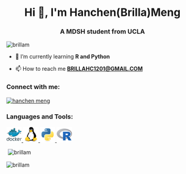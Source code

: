 <h1 align="center">Hi 👋, I'm Hanchen(Brilla)Meng</h1>
<h3 align="center">A MDSH student from UCLA</h3>

<p align="left"> <img src="https://komarev.com/ghpvc/?username=brillam&label=Profile%20views&color=0d6296&style=flat" alt="brillam" /> </p>

- 🌱 I’m currently learning **R and Python**

- 📫 How to reach me **BRILLAHC1201@GMAIL.COM**

<h3 align="left">Connect with me:</h3>
<p align="left">
<a href="https://linkedin.com/in/hanchen meng" target="blank"><img align="center" src="https://raw.githubusercontent.com/rahuldkjain/github-profile-readme-generator/master/src/images/icons/Social/linked-in-alt.svg" alt="hanchen meng" height="30" width="40" /></a>
</p>

<h3 align="left">Languages and Tools:</h3>
<p align="left"> <a href="https://www.docker.com/" target="_blank" rel="noreferrer"> <img src="https://raw.githubusercontent.com/devicons/devicon/master/icons/docker/docker-original-wordmark.svg" alt="docker" width="40" height="40"/> </a> <a href="https://www.linux.org/" target="_blank" rel="noreferrer"> <img src="https://raw.githubusercontent.com/devicons/devicon/master/icons/linux/linux-original.svg" alt="linux" width="40" height="40"/> </a> <a href="https://www.python.org" target="_blank" rel="noreferrer"> <img src="https://raw.githubusercontent.com/devicons/devicon/master/icons/python/python-original.svg" alt="python" width="40" height="40"/> </a> <a href="https://www.r-project.org/" target="_blank" rel="noreferrer"> <img src="https://raw.githubusercontent.com/devicons/devicon/master/icons/r/r-original.svg" alt="r" width="40" height="40"/> </a> </p>

<p>&nbsp;<img align="center" src="https://github-readme-stats.vercel.app/api?username=brillam&show_icons=true&locale=en" alt="brillam" /></p>

<p><img align="center" src="https://github-readme-streak-stats.herokuapp.com/?user=brillam&" alt="brillam" /></p>
